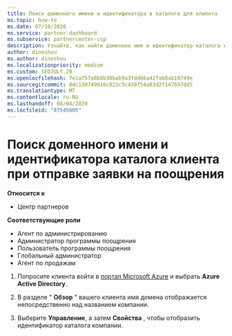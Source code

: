 ```yaml
---
title: Поиск доменного имени и идентификатора в каталоге для клиента
ms.topic: how-to
ms.date: 07/10/2020
ms.service: partner-dashboard
ms.subservice: partnercenter-csp
description: Узнайте, как найти доменное имя и идентификатор каталога клиента при отправке утверждения.
author: dineshvu
ms.author: dineshvu
ms.localizationpriority: medium
ms.custom: SEOJULY.20
ms.openlocfilehash: 7e1a757a8b8b38bab9a3fdd66a42fab8ab10749e
ms.sourcegitcommit: 8dc139749916c822c5c438f54a03d2f147697dd5
ms.translationtype: MT
ms.contentlocale: ru-RU
ms.lasthandoff: 08/04/2020
ms.locfileid: "87545605"
---
```

# <a name="find-your-customers-domain-name-and-directory-id-when-submitting-an-incentives-claim"></a>Поиск доменного имени и идентификатора каталога клиента при отправке заявки на поощрения

**Относится к**

- Центр партнеров

**Соответствующие роли**

- Агент по администрированию
- Администратор программы поощрения
- Пользователь программы поощрения
- Глобальный администратор
- Агент по продажам

1. Попросите клиента войти в [портал Microsoft Azure](https://portal.azure.com/#home) и выбрать **Azure Active Directory**.

2. В разделе " **Обзор** " вашего клиента имя домена отображается непосредственно над названием компании.  

3. Выберите **Управление**, а затем **Свойства** , чтобы отобразить идентификатор каталога компании.
